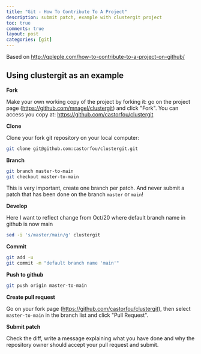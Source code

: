 ```yaml
---
title: "Git - How To Contribute To A Project"
description: submit patch, example with clustergit project
toc: true
comments: true
layout: post
categories: [git]
---
```


Based on http://qpleple.com/how-to-contribute-to-a-project-on-github/



## Using clustergit as an example



**Fork**

Make your own working copy of the project by forking it: go on the project page (https://github.com/mnagel/clustergit) and click "Fork". You can access you copy at: https://github.com/castorfou/clustergit



**Clone**

Clone your fork git repository on your local computer:

```bash
git clone git@github.com:castorfou/clustergit.git
```



**Branch**

```bash
git branch master-to-main
git checkout master-to-main
```
This is very important, create one branch per patch. And never submit a patch that has been done on the branch `master` or `main`!



**Develop**

Here I want to reflect change from Oct/20 where default branch name in github is now main

```bash
sed -i 's/master/main/g' clustergit
```



**Commit**

```bash
git add -u
git commit -m "default branch name 'main'"
```



**Push to github**

```bash
git push origin master-to-main
```



**Create pull request**

Go on your fork page (https://github.com/castorfou/clustergit), then select `master-to-main` in the branch list and click "Pull Request".



**Submit patch**

Check the diff, write a message explaining what you have done and why the repository owner should accept your pull request and submit.